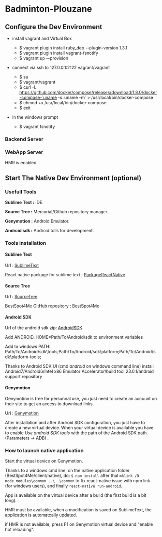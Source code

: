 # Badminton-Plouzane

## Configure the Dev Environment

* install vagrant and Virtual Box
	* $ vagrant plugin install ruby_dep --plugin-version 1.3.1	
	* $ vagrant plugin install vagrant-fsnotify
	* $ vagrant up --provision

* connect via ssh to 127.0.0.1:2122 vagrant/vagrant
	* $ su
	* $ vagrant/vagrant
	* $ curl -L https://github.com/docker/compose/releases/download/1.8.0/docker-compose-`uname -s`-`uname -m` > /usr/local/bin/docker-compose
	* $ chmod +x /usr/local/bin/docker-compose
	* $ exit


* In the windows prompt
	* $ vagrant fsnotify

### Backend Server


### WebApp Server


HMR is enabled

## Start The Native Dev Environment (optional)

### Usefull Tools

**Sublime Text :** IDE.

**Source Tree :** Mercurial/Github repository manager.

**Genymotion :** Android Emulator.

**Android sdk :** Android tolls for development.

### Tools installation

#### Sublime Text
Url : [SublimeText](https://www.sublimetext.com/3)

React native package for sublime text : [PackageReactNative](https://github.com/facebookarchive/sublime-react)

#### Source Tree
Url : [SourceTree](https://blog.sourcetreeapp.com/2014/04/07/sourcetree-for-windows-1-5/)

BestSpot4Me GitHub repository : [BestSpot4Me](https://github.com/gartcimore/bestspot4me)

#### Android SDK
Url of the android sdk zip: [AndroidSDK](https://developer.android.com/studio/index.html)

Add ANDROID_HOME=Path/To/Android/sdk to environment variables

Add to windows PATH: Path/To/Android/sdk\tools;Path/To/Android/sdk\platform;Path/To/Android/sdk\platform-tools;

Thanks to Android SDK UI (cmd _android_ on windows command line) install Android7/Android6/Intel x86 Emulator Accelerator/build tool 23.0.1/android support repository 

#### Genymotion
Genymotion is free for personnal use, you just need to create an account on their site to get an access to download links.

Url : [Genymotion](https://www.genymotion.com/)

After installation and after Android SDK configuration, you just have to create a new virtual device. When your virtual device is available you have to enable _Use android SDK tools_ with the path of the Android SDK path. (Parameters -> ADB) .

### How to launch native application

Start the virtual device on Genymotion.

Thanks to a windows cmd line, on the native application folder (BestSpot4Me/client/native), do:
` $ npm install ` after that `mklink /D node_modules\common ..\..\common` to fix react-native issue with npm link (for windows users), and finally `react-native run-android`. 

App is available on the virtual device after a build (the first build is a bit long).

HMR must be available, when a modification is saved on SublimeText, the application is automatcally updated.

if HMR is not available, press F1 on Genymotion virtual device and "enable hot reloading".



